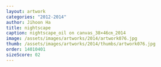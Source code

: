 ```yaml
---
layout: artwork
categories: "2012-2014"
author: Jihoon Ha
title: nightscape
caption: nightscape_oil on canvas_38×46㎝_2014
image: /assets/images/artworks/2014/artwork076.jpg
thumb: /assets/images/artworks/2014/thumbs/artwork076.jpg
order: 14010401
sizeScore: 02
---
```

